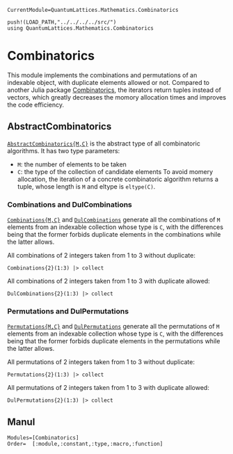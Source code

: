 ```@meta
CurrentModule=QuantumLattices.Mathematics.Combinatorics
```

```@setup combinatorics
push!(LOAD_PATH,"../../../../src/")
using QuantumLattices.Mathematics.Combinatorics
```

# Combinatorics

This module implements the combinations and permutations of an indexable object, with duplicate elements allowed or not. Compared to another Julia package [Combinatorics](https://github.com/JuliaMath/Combinatorics.jl), the iterators return tuples instead of vectors, which greatly decreases the momory allocation times and improves the code efficiency.

## AbstractCombinatorics

[`AbstractCombinatorics{M,C}`](@ref) is the abstract type of all combinatoric algorithms. It has two type parameters:
* `M`: the number of elements to be taken
* `C`: the type of the collection of candidate elements
To avoid momery allocation, the iteration of a concrete combinatoric algorithm returns a tuple, whose length is `M` and eltype is `eltype(C)`.

### Combinations and DulCombinations

[`Combinations{M,C}`](@ref) and [`DulCombinations`](@ref) generate all the combinations of `M` elements from an indexable collection whose type is `C`, with the differences being that the former forbids duplicate elements in the combinations while the latter allows.

All combinations of 2 integers taken from 1 to 3 without duplicate:
```@example combinatorics
Combinations{2}(1:3) |> collect
```

All combinations of 2 integers taken from 1 to 3 with duplicate allowed:
```@example combinatorics
DulCombinations{2}(1:3) |> collect
```

### Permutations and DulPermutations

[`Permutations{M,C}`](@ref) and [`DulPermutations`](@ref) generate all the permutations of `M` elements from an indexable collection whose type is `C`, with the differences being that the former forbids duplicate elements in the permutations while the latter allows.

All permutations of 2 integers taken from 1 to 3 without duplicate:
```@example combinatorics
Permutations{2}(1:3) |> collect
```

All permutations of 2 integers taken from 1 to 3 with duplicate allowed:
```@example combinatorics
DulPermutations{2}(1:3) |> collect
```

## Manul

```@autodocs
Modules=[Combinatorics]
Order=  [:module,:constant,:type,:macro,:function]
```
